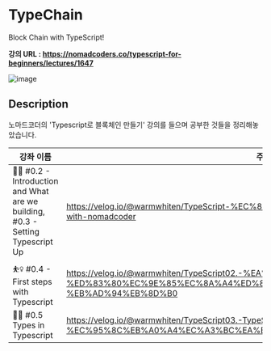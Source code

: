 # TypeChain
Block Chain with TypeScript!

**강의 URL : https://nomadcoders.co/typescript-for-beginners/lectures/1647**

![image](https://user-images.githubusercontent.com/40848918/103148688-cb3ed280-47a5-11eb-921a-d23849422bfb.png)

## Description

노마드코더의 'Typescript로 블록체인 만들기' 강의를 들으며 공부한 것들을 정리해놓았습니다.



강좌 이름  | 주소
------------ | -------------
🏋️‍♀️ #0.2 - Introduction and What are we building, #0.3 - Setting Typescript Up | https://velog.io/@warmwhiten/TypeScript-%EC%85%8B%EC%97%85%ED%95%98%EA%B8%B0-with-nomadcoder
 ⛹️‍♀️ #0.4 - First steps with Typescript  | https://velog.io/@warmwhiten/TypeScript02.-%EA%B7%B8%EB%9E%98%EC%84%9C-%ED%83%80%EC%9E%85%EC%8A%A4%ED%81%AC%EB%A6%BD%ED%8A%B8%EA%B0%80-%EB%AD%94%EB%8D%B0
🚣‍♀️ #0.5 Types in Typescript | https://velog.io/@warmwhiten/TypeScript03.-TypeScript%EC%97%90-Type-%EC%95%8C%EB%A0%A4%EC%A3%BC%EA%B8%B0

